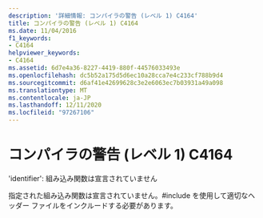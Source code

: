 ```yaml
---
description: '詳細情報: コンパイラの警告 (レベル 1) C4164'
title: コンパイラの警告 (レベル 1) C4164
ms.date: 11/04/2016
f1_keywords:
- C4164
helpviewer_keywords:
- C4164
ms.assetid: 6d7e4a36-8227-4419-880f-44576033493e
ms.openlocfilehash: dc5b52a175d5d6ec10a28cca7e4c233cf788b9d4
ms.sourcegitcommit: d6af41e42699628c3e2e6063ec7b03931a49a098
ms.translationtype: MT
ms.contentlocale: ja-JP
ms.lasthandoff: 12/11/2020
ms.locfileid: "97267106"
---
```

# <a name="compiler-warning-level-1-c4164"></a>コンパイラの警告 (レベル 1) C4164

'identifier': 組み込み関数は宣言されていません

指定された組み込み関数は宣言されていません。#include を使用して適切なヘッダー ファイルをインクルードする必要があります。
